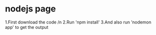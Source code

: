 # nodejs page
1.First download the code /n
2.Run 'npm install'
3.And also run 'nodemon app' to get the output
